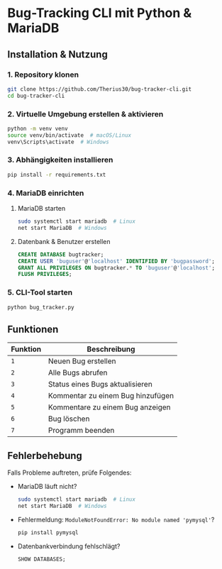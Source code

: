 # Bug-Tracking CLI mit Python & MariaDB

## Installation & Nutzung

### 1. Repository klonen
```bash
git clone https://github.com/Therius30/bug-tracker-cli.git
cd bug-tracker-cli
```

### 2. Virtuelle Umgebung erstellen & aktivieren
```bash
python -m venv venv
source venv/bin/activate  # macOS/Linux
venv\Scripts\activate  # Windows
```

### 3. Abhängigkeiten installieren
```bash
pip install -r requirements.txt
```

### 4. MariaDB einrichten
1. MariaDB starten
   ```bash
   sudo systemctl start mariadb  # Linux
   net start MariaDB  # Windows
   ```
2. Datenbank & Benutzer erstellen
   ```sql
   CREATE DATABASE bugtracker;
   CREATE USER 'buguser'@'localhost' IDENTIFIED BY 'bugpassword';
   GRANT ALL PRIVILEGES ON bugtracker.* TO 'buguser'@'localhost';
   FLUSH PRIVILEGES;
   ```

### 5. CLI-Tool starten
```bash
python bug_tracker.py
```

## Funktionen

| Funktion | Beschreibung |
|---------|-------------|
| `1` | Neuen Bug erstellen |
| `2` | Alle Bugs abrufen |
| `3` | Status eines Bugs aktualisieren |
| `4` | Kommentar zu einem Bug hinzufügen |
| `5` | Kommentare zu einem Bug anzeigen |
| `6` | Bug löschen |
| `7` | Programm beenden |

## Fehlerbehebung
Falls Probleme auftreten, prüfe Folgendes:

- MariaDB läuft nicht?
  ```bash
  sudo systemctl start mariadb  # Linux
  net start MariaDB  # Windows
  ```
- Fehlermeldung: `ModuleNotFoundError: No module named 'pymysql'`?
  ```bash
  pip install pymysql
  ```
- Datenbankverbindung fehlschlägt?
  ```sql
  SHOW DATABASES;
  ```


 
